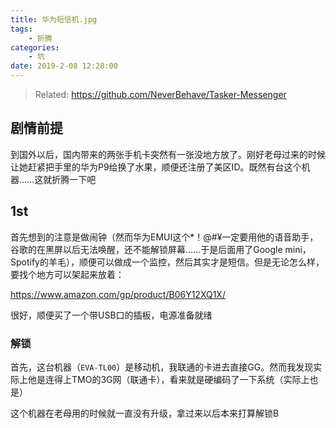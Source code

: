 ```yaml
---
title: 华为短信机.jpg
tags: 
    - 折腾
categories:
    - 坑
date: 2019-2-08 12:28:00
---
```


> Related: https://github.com/NeverBehave/Tasker-Messenger

## 剧情前提

到国外以后，国内带来的两张手机卡突然有一张没地方放了。刚好老母过来的时候让她赶紧把手里的华为P9给换了水果，顺便还注册了美区ID。既然有台这个机器……这就折腾一下吧

## 1st

首先想到的注意是做闹钟（然而华为EMUI这个*！@#¥一定要用他的语音助手，谷歌的在黑屏以后无法唤醒，还不能解锁屏幕……于是后面用了Google mini，Spotify的羊毛），顺便可以做成一个监控，然后其实才是短信。但是无论怎么样，要找个地方可以架起来放着：

https://www.amazon.com/gp/product/B06Y12XQ1X/

很好，顺便买了一个带USB口的插板，电源准备就绪

### 解锁

首先，这台机器（`EVA-TL00`）是移动机，我联通的卡进去直接GG。然而我发现实际上他是连得上TMO的3G网（联通卡），看来就是硬编码了一下系统（实际上也是）

这个机器在老母用的时候就一直没有升级，拿过来以后本来打算解锁B
<!--stackedit_data:
eyJoaXN0b3J5IjpbMTA2MjgyOTc0MV19
-->